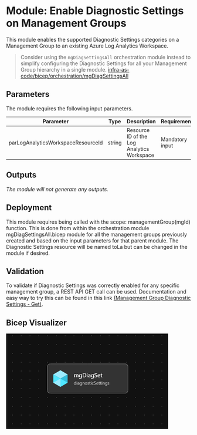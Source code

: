 # Module: Enable Diagnostic Settings on Management Groups

This module enables the supported Diagnostic Settings categories on a Management Group to an existing Azure Log Analytics Workspace.
> Consider using the `mgDiagSettingsAll` orchestration module instead to simplify configuring the Diagnostic Settings for all your Management Group hierarchy in a single module. [infra-as-code/bicep/orchestration/mgDiagSettingsAll](https://github.com/Azure/ALZ-Bicep/tree/main/infra-as-code/bicep/orchestration/mgDiagSettingsAll)

## Parameters

The module requires the following input parameters.

| Parameter                             | Type   | Description                                                                                                                                                                          | Requirements                      | Example                                                                                 |
| ------------------------------------- | ------ | ------------------------------------------------------------------------------------------------------------------------------------------------------------------------------------ | --------------------------------- | --------------------------------------------------------------------------------------- |
| parLogAnalyticsWorkspaceResourceId | string   | Resource ID of the Log Analytics Workspace                                                             | Mandatory input | `/subscriptions/xxxxxxxx-xxxx-xxxx-xxxx-xxxxxxxxxxxx/resourceGroups/alz-logging/providers/Microsoft.OperationalInsights/workspaces/alz-log-analytics`                                                                                 |

## Outputs

*The module will not generate any outputs.*

## Deployment

This module requires being called with the  scope: managementGroup(mgId) function. This is done from within the orchestration module mgDiagSettingsAll.bicep module for all the management groups previously created and based on the input parameters for that parent module.
The Diagnostic Settings resource will be named toLa but can be changed in the module if desired.

## Validation

To validate if Diagnostic Settings was correctly enabled for any specific management group, a REST API GET call can be used. Documentation and easy way to try this can be found in this link [(Management Group Diagnostic Settings - Get)](https://learn.microsoft.com/rest/api/monitor/management-group-diagnostic-settings/get?tabs=HTTP&tryIt=true&source=docs#code-try-0).

## Bicep Visualizer

![Bicep Visualizer](media/bicepVisualizer.png "Bicep Visualizer")
